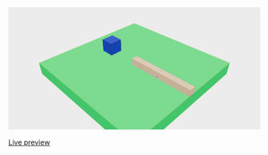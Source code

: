 ![Physics thumbnail](./public/images/thumbnail%20physics.png)

[Live preview](https://rapier-physics.vercel.app/)